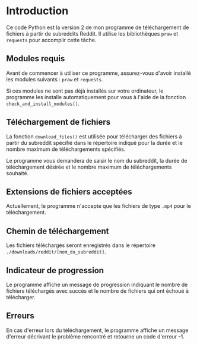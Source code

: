<h1>Introduction</h1>
<p>Ce code Python est la version 2 de mon programme de téléchargement de fichiers à partir de subreddits Reddit. Il utilise les bibliothèques <code>praw</code> et <code>requests</code> pour accomplir cette tâche.</p>
<h2>Modules requis</h2>
<p>Avant de commencer à utiliser ce programme, assurez-vous d'avoir installé les modules suivants : <code>praw</code> et <code>requests</code>.</p>
<p>Si ces modules ne sont pas déjà installés sur votre ordinateur, le programme les installe automatiquement pour vous à l'aide de la fonction <code>check_and_install_modules()</code>.</p>
<h2>Téléchargement de fichiers</h2>
<p>La fonction <code>download_files()</code> est utilisée pour télécharger des fichiers à partir du subreddit spécifié dans le répertoire indiqué pour la durée et le nombre maximum de téléchargements spécifiés.</p>
<p>Le programme vous demandera de saisir le nom du subreddit, la durée de téléchargement désirée et le nombre maximum de téléchargements souhaité.</p>
<h2>Extensions de fichiers acceptées</h2>
<p>Actuellement, le programme n'accepte que les fichiers de type <code>.mp4</code> pour le téléchargement.</p>
<h2>Chemin de téléchargement</h2>
<p>Les fichiers téléchargés seront enregistrés dans le répertoire <code>./downloads/reddit/[nom_du_subreddit]</code>.</p>
<h2>Indicateur de progression</h2>
<p>Le programme affiche un message de progression indiquant le nombre de fichiers téléchargés avec succès et le nombre de fichiers qui ont échoué à télécharger.</p>
<h2>Erreurs</h2>
<p>En cas d'erreur lors du téléchargement, le programme affiche un message d'erreur décrivant le problème rencontré et retourne un code d'erreur -1.</p>
